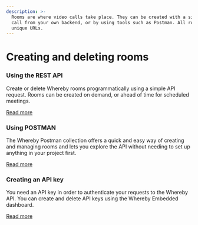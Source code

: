 ```yaml
---
description: >-
  Rooms are where video calls take place. They can be created with a simple API
  call from your own backend, or by using tools such as Postman. All rooms have
  unique URLs.
---
```


# Creating and deleting rooms

### Using the REST API

Create or delete Whereby rooms programmatically using a simple API request. Rooms can be created on demand, or ahead of time for scheduled meetings.&#x20;

[Read more](using-the-rest-api.md)



### Using POSTMAN

The Whereby Postman collection offers a quick and easy way of creating and managing rooms and lets you explore the API without needing to set up anything in your project first.&#x20;

[Read more](using-postman.md)



### Creating an API key

You need an API key in order to authenticate your requests to the Whereby API. You can create and delete API keys using the Whereby Embedded dashboard.

[Read more](creating-an-api-key.md)
